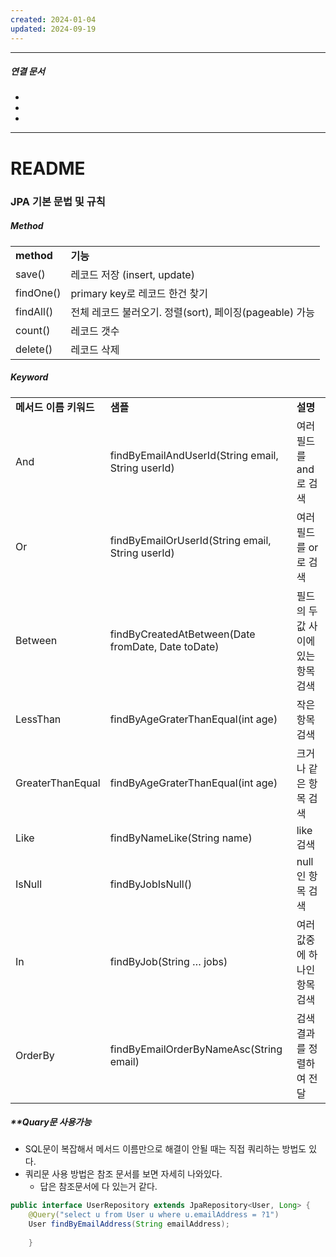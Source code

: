 ```yaml
---
created: 2024-01-04
updated: 2024-09-19
---
```

----
##### 연결 문서

- 
- 
- 
---

# **README**



### JPA 기본 문법 및 규칙

##### **Method**

|            |                                         |
| ---------- | --------------------------------------- |
| **method** | **기능**                                  |
| save()     | 레코드 저장 (insert, update)                 |
| findOne()  | primary key로 레코드 한건 찾기                  |
| findAll()  | 전체 레코드 불러오기. 정렬(sort), 페이징(pageable) 가능 |
| count()    | 레코드 갯수                                  |
| delete()   | 레코드 삭제                                  |

##### **Keyword**

|   |   |   |
|---|---|---|
|**메서드 이름 키워드**|**샘플**|**설명**|
|And|findByEmailAndUserId(String email, String userId)|여러필드를 and 로 검색|
|Or|findByEmailOrUserId(String email, String userId)|여러필드를 or 로 검색|
|Between|findByCreatedAtBetween(Date fromDate, Date toDate)|필드의 두 값 사이에 있는 항목 검색|
|LessThan|findByAgeGraterThanEqual(int age)|작은 항목 검색|
|GreaterThanEqual|findByAgeGraterThanEqual(int age)|크거나 같은 항목 검색|
|Like|findByNameLike(String name)|like 검색|
|IsNull|findByJobIsNull()|null 인 항목 검색|
|In|findByJob(String … jobs)|여러 값중에 하나인 항목 검색|
|OrderBy|findByEmailOrderByNameAsc(String email)|검색 결과를 정렬하여 전달|

##### **Quary문 사용가능

- SQL문이 복잡해서 메서드 이름만으로 해결이 안될 때는 직접 쿼리하는 방법도 있다.
- 쿼리문 사용 방법은 참조 문서를 보면 자세히 나와있다.
	- 답은 참조문서에 다 있는거 같다.

```java
public interface UserRepository extends JpaRepository<User, Long> { 
	@Query("select u from User u where u.emailAddress = ?1") 
	User findByEmailAddress(String emailAddress); 
	
	}
```